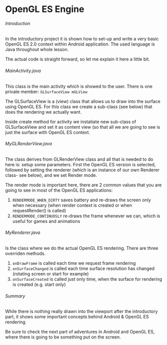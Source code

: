 # OpenGL ES Engine

###### Introduction

In the introductory project it is shown how to set-up and write a very basic OpenGL ES 2.0 context within Android application. The used language is Java throughout whole lesson.

The actual code is straight forward, so let me explain it here a little bit.

###### MainActivity.java

This class is the main activity which is showed to the user. There is one private member:
```GLSurfaceView mGLView```

The GLSurfaceView is a (view) class that allows us to draw into the surface using OpenGL ES. For this class we create a sub-class (see below) that does the rendering we actually want.

Inside create method for activity we instatiate new sub-class of GLSurfaceView and set it as content view (so that all we are going to see is just the surface with OpenGL ES context.

###### MyGLRenderView.java

The class derives from GLRenderView class and all that is needed to do here is: setup some parameters. First the OpenGL ES version is selected, followed by setting the renderer (which is an instance of our own Renderer class- see below), and we set Render mode.

The render mode is important here, there are 2 common values that you are going to see in most of the OpenGL ES applications:

1. ```RENDERMODE_WHEN_DIRTY``` saves battery and re-draws the screen only when necessary (when render context is created or when requestRender() is called)
2. ```RENDERMODE_CONTINUOSLY``` re-draws the frame whenever we can, which is useful for games and animations
 
###### MyRenderer.java

Is the class where we do the actual OpenGL ES rendering. There are three overriden methods.

1. ```onDrawFrame``` is called each time we request frame rendering
2. ```onSurfaceChanged``` is called each time surface resolution has changed (rotating screen or start for example)
3. ```onSurfaceCreated``` is called just only time, when the surface for rendering is created (e.g. start only)
 
###### Summary

While there is nothing really drawn into the viewport after the introductory part, it shows some important concepts behind Android & OpenGL ES rendering.

Be sure to check the next part of adventures in Android and OpenGL ES, where there is going to be something put on the screen.
